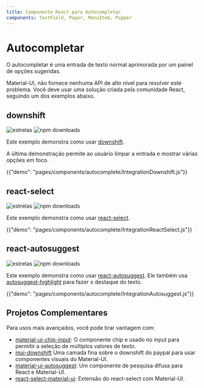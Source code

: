 ```yaml
---
title: Componente React para Autocompletar
components: TextField, Paper, MenuItem, Popper
---
```


# Autocompletar

<p class="description">O autocompletar é uma entrada de texto normal aprimorada por um painel de opções sugeridas.</p>

Material-UI, não fornece nenhuma API de alto nível para resolver este problema. Você deve usar uma solução criada pela comunidade React, seguindo um dos exemplos abaixo.

## downshift

![estrelas](https://img.shields.io/github/stars/paypal/downshift.svg?style=social&label=Stars) ![npm downloads](https://img.shields.io/npm/dm/downshift.svg)

Este exemplo demonstra como usar [downshift](https://github.com/downshift-js/downshift).

A última demonstração permite ao usuário limpar a entrada e mostrar várias opções em foco.

{{"demo": "pages/components/autocomplete/IntegrationDownshift.js"}}

## react-select

![estrelas](https://img.shields.io/github/stars/JedWatson/react-select.svg?style=social&label=Stars) ![npm downloads](https://img.shields.io/npm/dm/react-select.svg)

Este exemplo demonstra como usar [react-select](https://github.com/JedWatson/react-select).

{{"demo": "pages/components/autocomplete/IntegrationReactSelect.js"}}

## react-autosuggest

![estrelas](https://img.shields.io/github/stars/moroshko/react-autosuggest.svg?style=social&label=Stars) ![npm downloads](https://img.shields.io/npm/dm/react-autosuggest.svg)

Este exemplo demonstra como usar [react-autosuggest](https://github.com/moroshko/react-autosuggest). Ele também usa [autosuggest-highlight](https://www.npmjs.com/package/autosuggest-highlight) para fazer o destaque do texto.

{{"demo": "pages/components/autocomplete/IntegrationAutosuggest.js"}}

## Projetos Complementares

Para usos mais avançados, você pode tirar vantagem com:

- [material-ui-chip-input](https://mui.wertarbyte.com/#material-ui-chip-input): O componente chip e usado no input para permitir a seleção de múltiplos valores de texto.
- [mui-downshift](https://github.com/techniq/mui-downshift) Uma camada fina sobre o downshift do paypal para usar componentes visuais do Material-UI.
- [material-ui-autosuggest](https://github.com/plan-three/material-ui-autosuggest): Um componente de pesquisa difusa para React e Material-UI.
- [react-select-material-ui](https://github.com/iulian-radu-at/react-select-material-ui): Extensão do react-select com Material-UI.